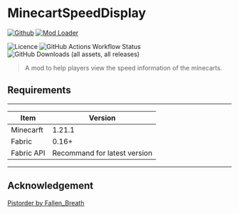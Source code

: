# MinecartSpeedDisplay

[![Github](https://img.shields.io/badge/github-Bi2Nb9O3%20Studio-brightgreen.svg)](https://github.com/Bi2Nb9O3-Studio)
[![Mod Loader](https://img.shields.io/badge/Mod_Loader-Fabric-orange.svg)]("https://fabricmc.net")

![Licence](https://img.shields.io/badge/licence-LGPL_3.0-pink.svg)
![GitHub Actions Workflow Status](https://img.shields.io/github/actions/workflow/status/Bi2Nb9O3-Studio/MinecartSpeedDisplay/gradle.yml)
![GitHub Downloads (all assets, all releases)](https://img.shields.io/github/downloads/Bi2Nb9O3-Studio/MinecartSpeedDisplay/total)

> A mod to help players view the speed information of the minecarts.

## Requirements

----------------
|Item | Version |
|-----|---------|
|Minecarft| 1.21.1|
|Fabric | 0.16+ |
|Fabric API | Recommand for latest version |

----------------

## Acknowledgement

[Pistorder by Fallen_Breath](https://github.com/Fallen-Breath/pistorder/)

